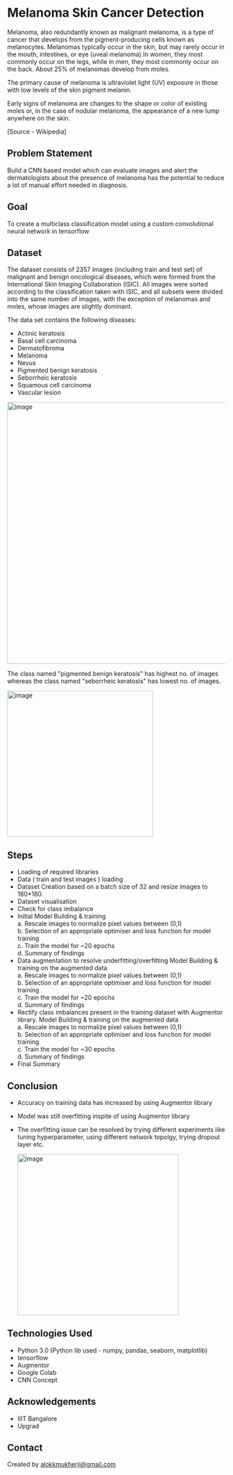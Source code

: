 # Melanoma Skin Cancer Detection

Melanoma, also redundantly known as malignant melanoma, is a type of cancer that develops from the pigment-producing cells known as melanocytes. Melanomas typically occur in the skin, but may rarely occur in the mouth, intestines, or eye (uveal melanoma).In women, they most commonly occur on the legs, while in men, they most commonly occur on the back. About 25% of melanomas develop from moles.

The primary cause of melanoma is ultraviolet light (UV) exposure in those with low levels of the skin pigment melanin.

Early signs of melanoma are changes to the shape or color of existing moles or, in the case of nodular melanoma, the appearance of a new lump anywhere on the skin.

[Source - Wikipedia]
## Problem Statement
Build a CNN based model which can evaluate images and alert the dermatologists about the presence of melanoma has the potential to reduce a lot of manual effort needed in diagnosis.

## Goal
To create a multiclass classification model using a custom convolutional neural network in tensorflow

## Dataset
The dataset consists of 2357 images (including train and test set) of malignant and benign oncological diseases, which were formed from the International Skin Imaging Collaboration (ISIC). All images were sorted according to the classification taken with ISIC, and all subsets were divided into the same number of images, with the exception of melanomas and moles, whose images are slightly dominant.

The data set contains the following diseases:
-  Actinic keratosis
-  Basal cell carcinoma
-  Dermatofibroma
-  Melanoma
-  Nevus
-  Pigmented benign keratosis
-  Seborrheic keratosis
-  Squamous cell carcinoma
-  Vascular lesion

<img width="602" alt="image" src="https://github.com/alokkmukherji/MelanomaDetectionAssignment/assets/140543380/742e8edd-7f16-45f8-8061-243adf299ac7">

The class named "pigmented benign keratosis" has highest no. of images whereas the class named "seborrheic keratosis" has lowest no. of images.

<img width="336" alt="image" src="https://github.com/alokkmukherji/MelanomaDetectionAssignment/assets/140543380/ce7597a9-0549-4494-b494-bec1b11043f0">

## Steps
-  Loading of required libraries 
-  Data ( train and test images ) loading 
-  Dataset Creation based on a batch size of 32 and resize images to 180*180.
-  Dataset visualisation
-  Check for class imbalance
-  Initial Model Building & training<br>
   a. Rescale images to normalize pixel values between (0,1)<br>
   b. Selection of an appropriate optimiser and loss function for model training<br>
   c. Train the model for ~20 epochs<br>
   d. Summary of findings<br>
-  Data augmentation to resolve underfitting/overfitting Model Building & training on the augmented data<br>
   a. Rescale images to normalize pixel values between (0,1)<br>
   b. Selection of an appropriate optimiser and loss function for model training<br>
   c. Train the model for ~20 epochs<br>
   d. Summary of findings<br>
- Rectify class imbalances present in the training dataset with Augmentor library. Model Building & training on the augmented data<br>
   a. Rescale images to normalize pixel values between (0,1)<br>
   b. Selection of an appropriate optimiser and loss function for model training<br>
   c. Train the model for ~30 epochs<br>
   d. Summary of findings<br>
-  Final Summary

## Conclusion
- Accuracy on training data has increased by using Augmentor library
- Model was still overfitting inspite of using Augmentor library
- The overfitting issue can be resolved by trying different experiments like tuning hyperparameter, using different network topolgy, trying dropout layer etc.

  <img width="371" alt="image" src="https://github.com/alokkmukherji/MelanomaDetectionAssignment/assets/140543380/1c6ba7f6-2c72-485e-b3e2-f9d313a71f09">


## Technologies Used
- Python 3.0 (Python lib used - numpy, pandas, seaborn, matplotlib)
- tensorflow
- Augmentor
- Google Colab
- CNN Concept 

<!-- As the libraries versions keep on changing, it is recommended to mention the version of library used in this project -->

## Acknowledgements

- IIIT Bangalore
- Upgrad 


## Contact
Created by alokkmukherji@gmail.com 
  

